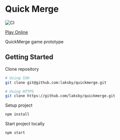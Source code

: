 # Quick Merge

![CI](https://github.com/laksby/quickmerge/workflows/Pages/badge.svg)

[Play Online](https://laksby.github.io/quickmerge/)

QuickMerge game prototype

## Getting Started

Clone repository

```bash
# Using SSH
git clone git@github.com:laksby/quickmerge.git

# Using HTTPS
git clone https://github.com/laksby/quickmerge.git
```

Setup project

```bash
npm install
```

Start project locally

```bash
npm start
```
